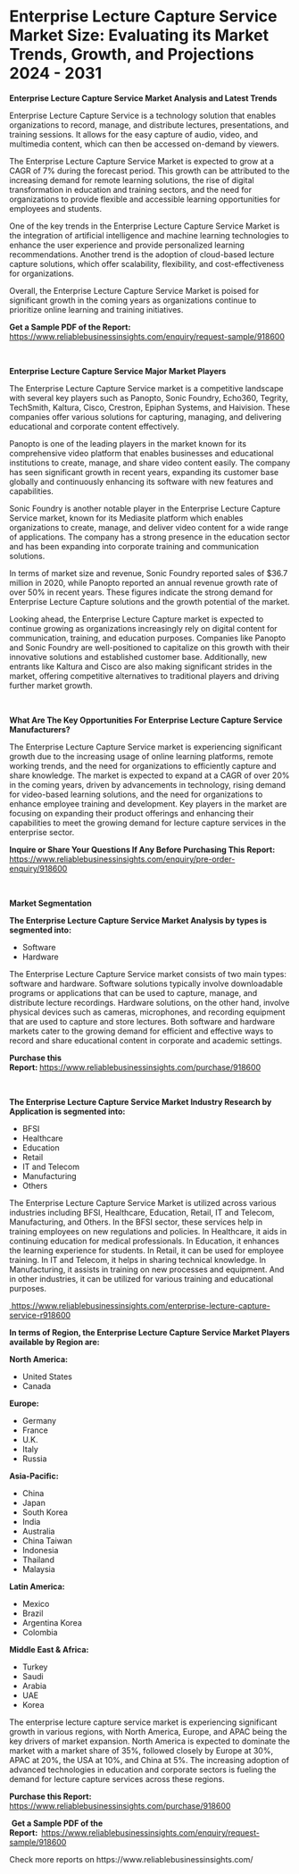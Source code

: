 <p><h1>Enterprise Lecture Capture Service Market Size: Evaluating its Market Trends, Growth, and Projections 2024 - 2031</h1></p><p><strong>Enterprise Lecture Capture Service Market Analysis and Latest Trends</strong></p>
<p><p>Enterprise Lecture Capture Service is a technology solution that enables organizations to record, manage, and distribute lectures, presentations, and training sessions. It allows for the easy capture of audio, video, and multimedia content, which can then be accessed on-demand by viewers.</p><p>The Enterprise Lecture Capture Service Market is expected to grow at a CAGR of 7% during the forecast period. This growth can be attributed to the increasing demand for remote learning solutions, the rise of digital transformation in education and training sectors, and the need for organizations to provide flexible and accessible learning opportunities for employees and students.</p><p>One of the key trends in the Enterprise Lecture Capture Service Market is the integration of artificial intelligence and machine learning technologies to enhance the user experience and provide personalized learning recommendations. Another trend is the adoption of cloud-based lecture capture solutions, which offer scalability, flexibility, and cost-effectiveness for organizations.</p><p>Overall, the Enterprise Lecture Capture Service Market is poised for significant growth in the coming years as organizations continue to prioritize online learning and training initiatives.</p></p>
<p><strong>Get a Sample PDF of the Report:&nbsp;</strong> <a href="https://www.reliablebusinessinsights.com/enquiry/request-sample/918600">https://www.reliablebusinessinsights.com/enquiry/request-sample/918600</a></p>
<p>&nbsp;</p>
<p><strong>Enterprise Lecture Capture Service Major Market Players</strong></p>
<p><p>The Enterprise Lecture Capture Service market is a competitive landscape with several key players such as Panopto, Sonic Foundry, Echo360, Tegrity, TechSmith, Kaltura, Cisco, Crestron, Epiphan Systems, and Haivision. These companies offer various solutions for capturing, managing, and delivering educational and corporate content effectively.</p><p>Panopto is one of the leading players in the market known for its comprehensive video platform that enables businesses and educational institutions to create, manage, and share video content easily. The company has seen significant growth in recent years, expanding its customer base globally and continuously enhancing its software with new features and capabilities.</p><p>Sonic Foundry is another notable player in the Enterprise Lecture Capture Service market, known for its Mediasite platform which enables organizations to create, manage, and deliver video content for a wide range of applications. The company has a strong presence in the education sector and has been expanding into corporate training and communication solutions.</p><p>In terms of market size and revenue, Sonic Foundry reported sales of $36.7 million in 2020, while Panopto reported an annual revenue growth rate of over 50% in recent years. These figures indicate the strong demand for Enterprise Lecture Capture solutions and the growth potential of the market.</p><p>Looking ahead, the Enterprise Lecture Capture market is expected to continue growing as organizations increasingly rely on digital content for communication, training, and education purposes. Companies like Panopto and Sonic Foundry are well-positioned to capitalize on this growth with their innovative solutions and established customer base. Additionally, new entrants like Kaltura and Cisco are also making significant strides in the market, offering competitive alternatives to traditional players and driving further market growth.</p></p>
<p>&nbsp;</p>
<p><strong>What Are The Key Opportunities For Enterprise Lecture Capture Service Manufacturers?</strong></p>
<p><p>The Enterprise Lecture Capture Service market is experiencing significant growth due to the increasing usage of online learning platforms, remote working trends, and the need for organizations to efficiently capture and share knowledge. The market is expected to expand at a CAGR of over 20% in the coming years, driven by advancements in technology, rising demand for video-based learning solutions, and the need for organizations to enhance employee training and development. Key players in the market are focusing on expanding their product offerings and enhancing their capabilities to meet the growing demand for lecture capture services in the enterprise sector.</p></p>
<p><strong>Inquire or Share Your Questions If Any Before Purchasing This Report:</strong> <a href="https://www.reliablebusinessinsights.com/enquiry/pre-order-enquiry/918600">https://www.reliablebusinessinsights.com/enquiry/pre-order-enquiry/918600</a></p>
<p>&nbsp;</p>
<p><strong>Market Segmentation</strong></p>
<p><strong>The Enterprise Lecture Capture Service Market Analysis by types is segmented into:</strong></p>
<p><ul><li>Software</li><li>Hardware</li></ul></p>
<p><p>The Enterprise Lecture Capture Service market consists of two main types: software and hardware. Software solutions typically involve downloadable programs or applications that can be used to capture, manage, and distribute lecture recordings. Hardware solutions, on the other hand, involve physical devices such as cameras, microphones, and recording equipment that are used to capture and store lectures. Both software and hardware markets cater to the growing demand for efficient and effective ways to record and share educational content in corporate and academic settings.</p></p>
<p><strong>Purchase this Report:&nbsp;</strong><a href="https://www.reliablebusinessinsights.com/purchase/918600">https://www.reliablebusinessinsights.com/purchase/918600</a></p>
<p>&nbsp;</p>
<p><strong>The Enterprise Lecture Capture Service Market Industry Research by Application is segmented into:</strong></p>
<p><ul><li>BFSI</li><li>Healthcare</li><li>Education</li><li>Retail</li><li>IT and Telecom</li><li>Manufacturing</li><li>Others</li></ul></p>
<p><p>The Enterprise Lecture Capture Service Market is utilized across various industries including BFSI, Healthcare, Education, Retail, IT and Telecom, Manufacturing, and Others. In the BFSI sector, these services help in training employees on new regulations and policies. In Healthcare, it aids in continuing education for medical professionals. In Education, it enhances the learning experience for students. In Retail, it can be used for employee training. In IT and Telecom, it helps in sharing technical knowledge. In Manufacturing, it assists in training on new processes and equipment. And in other industries, it can be utilized for various training and educational purposes.</p></p>
<p><a href="https://www.reliablebusinessinsights.com/enterprise-lecture-capture-service-r918600">&nbsp;https://www.reliablebusinessinsights.com/enterprise-lecture-capture-service-r918600</a></p>
<p><strong>In terms of Region, the Enterprise Lecture Capture Service Market Players available by Region are:</strong></p>
<p>
    <p> <strong> North America: </strong>
        <ul>
            <li>United States</li>
            <li>Canada</li>
        </ul>
        </p> 
    <p> <strong> Europe: </strong>
        <ul>
            <li>Germany</li>
            <li>France</li>
            <li>U.K.</li>
            <li>Italy</li>
            <li>Russia</li>
        </ul>
        </p> 
    <p> <strong> Asia-Pacific: </strong>
        <ul>
            <li>China</li>
            <li>Japan</li>
            <li>South Korea</li>
            <li>India</li>
            <li>Australia</li>
            <li>China Taiwan</li>
            <li>Indonesia</li>
            <li>Thailand</li>
            <li>Malaysia</li>
        </ul>
        </p> 
    <p> <strong> Latin America: </strong>
        <ul>
            <li>Mexico</li>
            <li>Brazil</li>
            <li>Argentina Korea</li>
            <li>Colombia</li>
        </ul>
        </p> 
    <p> <strong> Middle East & Africa: </strong>
        <ul>
            <li>Turkey</li>
            <li>Saudi</li>
            <li>Arabia</li>
            <li>UAE</li>
            <li>Korea</li>
        </ul>
    </p>
    </p>
<p><p>The enterprise lecture capture service market is experiencing significant growth in various regions, with North America, Europe, and APAC being the key drivers of market expansion. North America is expected to dominate the market with a market share of 35%, followed closely by Europe at 30%, APAC at 20%, the USA at 10%, and China at 5%. The increasing adoption of advanced technologies in education and corporate sectors is fueling the demand for lecture capture services across these regions.</p></p>
<p><strong>Purchase this Report: </strong><a href="https://www.reliablebusinessinsights.com/purchase/918600">https://www.reliablebusinessinsights.com/purchase/918600</a></p>
<p>&nbsp;<strong>Get a Sample PDF of the Report:&nbsp;&nbsp;</strong><a href="https://www.reliablebusinessinsights.com/enquiry/request-sample/918600">https://www.reliablebusinessinsights.com/enquiry/request-sample/918600</a></p>
<p><strong></strong></p>
<p>Check more reports on https://www.reliablebusinessinsights.com/</p>